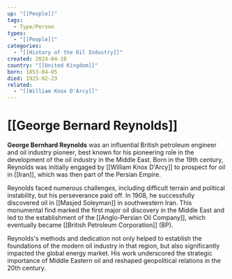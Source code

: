 ```yaml
---
up: "[[People]]"
tags:
  - Type/Person
types:
  - "[[People]]"
categories:
  - "[[History of the Oil Industry]]"
created: 2024-04-10
country: "[[United Kingdom]]"
born: 1853-04-05
died: 1925-02-23
related:
  - "[[William Knox D'Arcy]]"
---
```

# [[George Bernard Reynolds]]

**George Bernhard Reynolds** was an influential British petroleum engineer and oil industry pioneer, best known for his pioneering role in the development of the oil industry in the Middle East. Born in the 19th century, Reynolds was initially engaged by [[William Knox D'Arcy]] to prospect for oil in [[Iran]], which was then part of the Persian Empire.

Reynolds faced numerous challenges, including difficult terrain and political instability, but his perseverance paid off. In 1908, he successfully discovered oil in [[Masjed Soleyman]] in southwestern Iran. This monumental find marked the first major oil discovery in the Middle East and led to the establishment of the [[Anglo-Persian Oil Company]], which eventually became [[British Petroleum Corporation]] (BP).

Reynolds's methods and dedication not only helped to establish the foundations of the modern oil industry in that region, but also significantly impacted the global energy market. His work underscored the strategic importance of Middle Eastern oil and reshaped geopolitical relations in the 20th century.